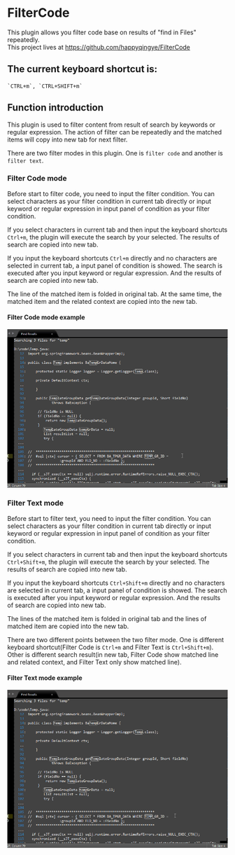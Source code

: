 # FilterCode
This plugin allows you filter code base on results of "find in Files" repeatedly.  
This project lives at https://github.com/happyqingye/FilterCode

## The current keyboard shortcut is:  
    `CTRL+m`, `CTRL+SHIFT+m`  
    
## Function introduction
This plugin is used to filter content from result of search by keywords or regular expression. The action of filter can be repeatedly and the matched items will copy into new tab for next filter.  

There are two filter modes in this plugin. One is `filter code` and another is `filter text`.   
### Filter Code mode 
Before start to filter code, you need to input the filter condition. You can select characters as your filter condition in current tab directly or input keyword or regular expression in input panel of condition as your filter condition.  

If you select characters in current tab and then input the keyboard shortcuts `Ctrl+m`, the plugin will execute the search by your selected. The results of search are copied into new tab.  

If you input the keyboard shortcuts `Ctrl+m` directly and no characters are selected in current tab, a input panel of condition is showed. The search is executed after you input keyword or regular expression. And the results of search are copied into new tab.  

The line of the matched item is folded in original tab. At the same time, the matched item and the related context are copied into the new tab.
#### Filter Code mode example
![Filter Code](https://raw.githubusercontent.com/happyqingye/image/master/FilterCode/FilterCodeProcess.gif)

### Filter Text mode 
Before start to filter text, you need to input the filter condition. You can select characters as your filter condition in current tab directly or input keyword or regular expression in input panel of condition as your filter condition.  

If you select characters in current tab and then input the keyboard shortcuts `Ctrl+Shift+m`, the plugin will execute the search by your selected. The results of search are copied into new tab.  

If you input the keyboard shortcuts `Ctrl+Shift+m` directly and no characters are selected in current tab, a input panel of condition is showed. The search is executed after you input keyword or regular expression. And the results of search are copied into new tab.  

The lines of the matched item is folded in original tab and the lines of matched item are copied into the new tab.  

There are two different points between the two filter mode. One is different keyboard shortcut(Filter Code is `Ctrl+m` and Filter Text is `Ctrl+Shift+m`). Other is different search result(in new tab, Filter Code show matched line and related context, and Filter Text only show matched line).
#### Filter Text mode example
![Filter Text](https://raw.githubusercontent.com/happyqingye/image/master/FilterCode/FilterTextProcess.gif)


